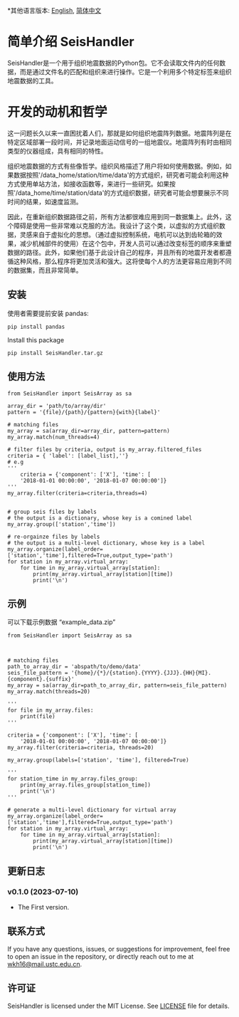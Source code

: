 *其他语言版本: [English](README.md), [简体中文](README.zh-CN.md)

# 简单介绍 SeisHandler

SeisHandler是一个用于组织地震数据的Python包。它不会读取文件内的任何数据，而是通过文件名的匹配和组织来进行操作。它是一个利用多个特定标签来组织地震数据的工具。


# 开发的动机和哲学

这一问题长久以来一直困扰着人们，那就是如何组织地震阵列数据。地震阵列是在特定区域部署一段时间，并记录地面运动信号的一组地震仪。地震阵列有时由相同类型的仪器组成，具有相同的特性。

组织地震数据的方式有些像哲学。组织风格描述了用户将如何使用数据。例如，如果数据按照'/data_home/station/time/data'的方式组织，研究者可能会利用这种方式使用单站方法，如接收函数等，来进行一些研究。如果按照'/data_home/time/station/data'的方式组织数据，研究者可能会想要展示不同时间的结果，如速度监测。

因此，在重新组织数据路径之前，所有方法都很难应用到同一数据集上。此外，这个障碍是使用一些非常难以克服的方法。我设计了这个类，以虚拟的方式组织数据，灵感来自于虚拟化的思想。（通过虚拟控制系统，电机可以达到齿轮箱的效果，减少机械部件的使用）在这个包中，开发人员可以通过改变标签的顺序来重塑数据的路径。此外，如果他们基于此设计自己的程序，并且所有的地震开发者都遵循这种风格，那么程序将更加灵活和强大。这将使每个人的方法更容易应用到不同的数据集，而且非常简单。

## 安装

使用者需要提前安装 pandas:

```
pip install pandas
```

Install this package

```
pip install SeisHandler.tar.gz
```

## 使用方法

```
from SeisHandler import SeisArray as sa

array_dir = 'path/to/array/dir'
pattern = '{file}/{path}/{pattern}{with}{label}'

# matching files
my_array = sa(array_dir=array_dir, pattern=pattern)
my_array.match(num_threads=4)

# filter files by criteria, output is my_array.filtered_files
criteria = { 'label': [label_list],''}
# e.g 
''' 
    criteria = {'component': ['X'], 'time': [
    '2018-01-01 00:00:00', '2018-01-07 00:00:00']}
'''
my_array.filter(criteria=criteria,threads=4)


# group seis files by labels
# the output is a dictionary, whose key is a comined label
my_array.group(['station','time'])

# re-orgainze files by labels
# the output is a multi-level dictionary, whose key is a label
my_array.organize(label_order=['station','time'],filtered=True,output_type='path')
for station in my_array.virtual_array:
    for time in my_array.virtual_array[station]:
        print(my_array.virtual_array[station][time])
        print('\n')
```

## 示例
可以下载示例数据 “example_data.zip”

```
from SeisHandler import SeisArray as sa



# matching files
path_to_array_dir = 'abspath/to/demo/data'
seis_file_pattern = '{home}/{*}/{station}.{YYYY}.{JJJ}.{HH}{MI}.{component}.{suffix}'
my_array = sa(array_dir=path_to_array_dir, pattern=seis_file_pattern)
my_array.match(threads=20)

'''
for file in my_array.files:
    print(file)
'''

criteria = {'component': ['X'], 'time': [
    '2018-01-01 00:00:00', '2018-01-07 00:00:00']}
my_array.filter(criteria=criteria, threads=20)

my_array.group(labels=['station', 'time'], filtered=True)

'''
for station_time in my_array.files_group:
    print(my_array.files_group[station_time])
    print('\n')
'''

# generate a multi-level dictionary for virtual array
my_array.organize(label_order=['station','time'],filtered=True,output_type='path')
for station in my_array.virtual_array:
    for time in my_array.virtual_array[station]:
        print(my_array.virtual_array[station][time])
        print('\n')
```

## 更新日志

### v0.1.0 (2023-07-10)

- The First version.

## 联系方式

If you have any questions, issues, or suggestions for improvement,
feel free to open an issue in the repository,
or directly reach out to me at wkh16@mail.ustc.edu.cn.

## 许可证

SeisHandler is licensed under the MIT License. See [LICENSE](LICENSE) file for details.
